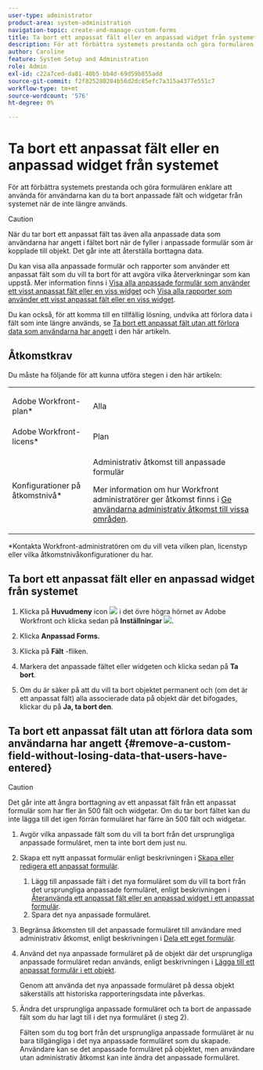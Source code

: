 ```yaml
---
user-type: administrator
product-area: system-administration
navigation-topic: create-and-manage-custom-forms
title: Ta bort ett anpassat fält eller en anpassad widget från systemet
description: För att förbättra systemets prestanda och göra formulären enklare att använda för användarna kan du ta bort anpassade fält och widgetar från systemet när de inte längre används.
author: Caroline
feature: System Setup and Administration
role: Admin
exl-id: c22a7ced-da81-40b5-bb4d-69d59b855add
source-git-commit: f2f825280204b56d2dc85efc7a315a4377e551c7
workflow-type: tm+mt
source-wordcount: '576'
ht-degree: 0%

---
```


# Ta bort ett anpassat fält eller en anpassad widget från systemet

För att förbättra systemets prestanda och göra formulären enklare att använda för användarna kan du ta bort anpassade fält och widgetar från systemet när de inte längre används.

>[!CAUTION]
>
>När du tar bort ett anpassat fält tas även alla anpassade data som användarna har angett i fältet bort när de fyller i anpassade formulär som är kopplade till objekt. Det går inte att återställa borttagna data.
>
>Du kan visa alla anpassade formulär och rapporter som använder ett anpassat fält som du vill ta bort för att avgöra vilka återverkningar som kan uppstå. Mer information finns i [Visa alla anpassade formulär som använder ett visst anpassat fält eller en viss widget](../../../administration-and-setup/customize-workfront/create-manage-custom-forms/view-all-custom-forms-that-use-a-particular-custom-field.md) och [Visa alla rapporter som använder ett visst anpassat fält eller en viss widget](../../../administration-and-setup/customize-workfront/create-manage-custom-forms/view-all-reports-that-use-a-particular-custom-field.md).
>
>Du kan också, för att komma till en tillfällig lösning, undvika att förlora data i fält som inte längre används, se [Ta bort ett anpassat fält utan att förlora data som användarna har angett](#remove-a-custom-field-without-losing-data-that-users-have-entered) i den här artikeln.

## Åtkomstkrav

Du måste ha följande för att kunna utföra stegen i den här artikeln:

<table style="table-layout:auto"> 
 <col> 
 <col> 
 <tbody> 
  <tr data-mc-conditions=""> 
   <td role="rowheader"> <p>Adobe Workfront-plan*</p> </td> 
   <td>Alla</td> 
  </tr> 
  <tr> 
   <td role="rowheader">Adobe Workfront-licens*</td> 
   <td>Plan</td> 
  </tr> 
  <tr data-mc-conditions=""> 
   <td role="rowheader">Konfigurationer på åtkomstnivå*</td> 
   <td> <p>Administrativ åtkomst till anpassade formulär</p> <p>Mer information om hur Workfront administratörer ger åtkomst finns i <a href="../../../administration-and-setup/add-users/configure-and-grant-access/grant-users-admin-access-certain-areas.md" class="MCXref xref">Ge användarna administrativ åtkomst till vissa områden</a>.</p> </td> 
  </tr> 
 </tbody> 
</table>

&#42;Kontakta Workfront-administratören om du vill veta vilken plan, licenstyp eller vilka åtkomstnivåkonfigurationer du har.

## Ta bort ett anpassat fält eller en anpassad widget från systemet

1. Klicka på **Huvudmeny** icon ![](assets/main-menu-icon.png) i det övre högra hörnet av Adobe Workfront och klicka sedan på **Inställningar** ![](assets/gear-icon-settings.png).

1. Klicka **Anpassad Forms.**
1. Klicka på **Fält** -fliken.
1. Markera det anpassade fältet eller widgeten och klicka sedan på **Ta bort**.
1. Om du är säker på att du vill ta bort objektet permanent och (om det är ett anpassat fält) alla associerade data på objekt där det bifogades, klickar du på **Ja, ta bort den**.

## Ta bort ett anpassat fält utan att förlora data som användarna har angett {#remove-a-custom-field-without-losing-data-that-users-have-entered}

>[!CAUTION]
>
>Det går inte att ångra borttagning av ett anpassat fält från ett anpassat formulär som har fler än 500 fält och widgetar. Om du tar bort fältet kan du inte lägga till det igen förrän formuläret har färre än 500 fält och widgetar.

1. Avgör vilka anpassade fält som du vill ta bort från det ursprungliga anpassade formuläret, men ta inte bort dem just nu.
1. Skapa ett nytt anpassat formulär enligt beskrivningen i [Skapa eller redigera ett anpassat formulär](../../../administration-and-setup/customize-workfront/create-manage-custom-forms/create-or-edit-a-custom-form.md).

   1. Lägg till anpassade fält i det nya formuläret som du vill ta bort från det ursprungliga anpassade formuläret, enligt beskrivningen i [Återanvända ett anpassat fält eller en anpassad widget i ett anpassat formulär](../../../administration-and-setup/customize-workfront/create-manage-custom-forms/reuse-an-existing-field.md).
   1. Spara det nya anpassade formuläret.

1. Begränsa åtkomsten till det anpassade formuläret till användare med administrativ åtkomst, enligt beskrivningen i [Dela ett eget formulär](../../../administration-and-setup/customize-workfront/create-manage-custom-forms/share-access-to-a-custom-form.md).
1. Använd det nya anpassade formuläret på de objekt där det ursprungliga anpassade formuläret redan används, enligt beskrivningen i [Lägga till ett anpassat formulär i ett objekt](../../../workfront-basics/work-with-custom-forms/add-a-custom-form-to-an-object.md).

   Genom att använda det nya anpassade formuläret på dessa objekt säkerställs att historiska rapporteringsdata inte påverkas.

1. Ändra det ursprungliga anpassade formuläret och ta bort de anpassade fält som du har lagt till i det nya formuläret (i steg 2).

   Fälten som du tog bort från det ursprungliga anpassade formuläret är nu bara tillgängliga i det nya anpassade formuläret som du skapade. Användare kan se det anpassade formuläret på objektet, men användare utan administrativ åtkomst kan inte ändra det anpassade formuläret.
